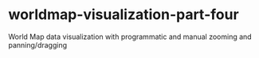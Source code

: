 # worldmap-visualization-part-four
World Map data visualization with programmatic and manual zooming and panning/dragging
